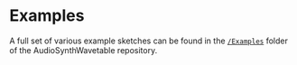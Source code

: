 # Examples

A full set of various example sketches can be found in the [`/Examples`](https://github.com/TeensyAudio/Wavetable-Synthesis/tree/master/Examples) folder of the AudioSynthWavetable repository.

